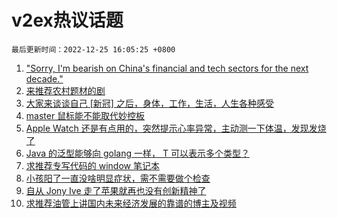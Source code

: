 # v2ex热议话题

`最后更新时间：2022-12-25 16:05:25 +0800`

1. ["Sorry, I'm bearish on China's financial and tech sectors for the next decade."](https://www.v2ex.com/t/904536)
1. [来推荐农村题材的剧](https://www.v2ex.com/t/904458)
1. [大家来谈谈自己 [新冠] 之后，身体，工作，生活，人生各种感受](https://www.v2ex.com/t/904541)
1. [master 鼠标能不能取代妙控板](https://www.v2ex.com/t/904499)
1. [Apple Watch 还是有点用的，突然提示心率异常，主动测一下体温，发现发烧了](https://www.v2ex.com/t/904506)
1. [Java 的泛型能够向 golang 一样， T 可以表示多个类型？](https://www.v2ex.com/t/904511)
1. [求推荐专写代码的 window 笔记本](https://www.v2ex.com/t/904463)
1. [小孩阳了一直没啥明显症状，需不需要做个检查](https://www.v2ex.com/t/904533)
1. [自从 Jony Ive 走了苹果就再也没有创新精神了](https://www.v2ex.com/t/904555)
1. [求推荐油管上讲国内未来经济发展的靠谱的博主及视频](https://www.v2ex.com/t/904564)


